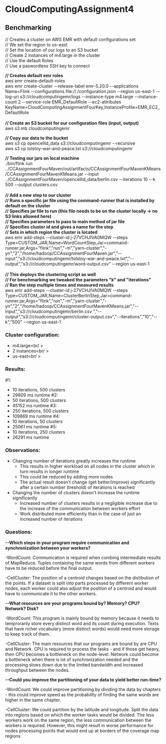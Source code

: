 # CloudComputingAssignment4
## Benchmarking

// Creates a cluster on AWS EMR with default configurations set<br />
// We set the region to us-east<br />
// Set the location of our logs to an S3 bucket<br />
// Create 2 instances of m4.large in the cluster<br />
// Use the default Roles<br />
// Use a paswordless SSH key to connect<br />

**// Creates default emr roles<br />**
aws emr create-default-roles<br />
aws emr create-cluster --release-label emr-5.20.0 --applications Name=Flink --configurations file://./configuration.json --region us-east-1 --log-uri s3://cloudcomputingemr/logs --instance-type m4.large --instance-count 2 --service-role EMR_DefaultRole --ec2-attributes KeyName=CloudComputingAssignmentFourKey,InstanceProfile=EMR_EC2_DefaultRole
<br />
<br />
**// Create an S3 bucket for our configuration files (input, output)**<br />
aws s3 mb cloudcomputingemr<br />

**// Copy our data to the bucket<br />**
aws s3 cp opencellid_data s3://cloudcomputingemr --recursive<br />
aws s3 cp tolstoy-war-and-peace.txt s3://cloudcomputingemr<br />

**// Testing our jars on local machine<br />**
 ./bin/flink run ../CCAssignmentFourMaven/out/artifacts/CCAssignmentFourMavenKMeans/CCAssignmentFourMavenKMeans.jar --input ../CCAssignmentFourMaven/opencellid_data/berlin.csv --iterations 10 --k 500  --output clusters.csv
<br />
<br />
**// Add a new step to our cluster**<br />
**// Runs a specific jar file using the command-runner that is installed by default on the cluster<br />**
**// Specifies jar file to run (this file needs to be on the cluster locally -> no S3 links allowed here)<br />**
**// Specifies parameters to pass to main method of jar file<br />**
**// Specifies cluster id and gives a name for the step<br />**
**// Sets in which region the cluster is located<br />**
aws emr add-steps --cluster-id j-27VCHJIVA0MQW --steps Type=CUSTOM_JAR,Name=WordCountStep,Jar=command-runner.jar,Args="flink","run","-m","yarn-cluster","-yn","2","/home/hadoop/CCAssignmentFourMaven.jar","--input","s3://cloudcomputingemr/tolstoy-war-and-peace.txt","--output","s3://cloudcomputingemr/word-output.csv" --region us-east-1
<br />
<br />
**// This deploys the clustering script as well**<br />
**// For benchmarking we tweaked the parameters "k" and "iterations"**<br />
**// Ran the step multiple times and measured results**<br />
aws emr add-steps --cluster-id j-27VCHJIVA0MQW --steps Type=CUSTOM_JAR,Name=ClusterBerlinStep,Jar=command-runner.jar,Args="flink","run","-m","yarn-cluster","-yn","2","/home/hadoop/CCAssignmentFourMavenKMeans.jar","--input","s3://cloudcomputingemr/berlin.csv ","--output","s3://cloudcomputingemr/cluster-output.csv","--iterations","10","--k","500" --region us-east-1




### Cluster configuration:
- m4.large<br/ >
- 2 instances<br/ >
- us-east<br/ >

### Results: 
#1: 
- 10 iterations, 500 clusters 
- 29809 ms runtime
#2: 
- 50 iterations, 500 clusters 
- 45152 ms runtime
#3: 
- 250 iterations, 500 clusters 
- 109869 ms runtime
#4: 
- 10 iterations, 50 clusters 
- 25061 ms runtime
#5: 
- 10 iterations, 250 clusters 
- 26291 ms runtime


### Observations: 
- Changing number of iterations greatly increases the runtime
	- This results in higher workload on all nodes in the cluster which in turn results in longer runtime
	- This could be reduced by adding more nodes
	- The actual result doesn't change (get better/improve) significantly after a certain number (treshold) of iterations is reached
- Changing the number of clusters doesn't increase the runtime significantly
	- Increased number of clusters results in a negligible increase due to the increase of the communication between workers effort
	- Work distributed more efficiently than in the case of just an increased number of iterations



### Questions: 
**--Which steps in your program require communication and synchronization between your workers?**

-WordCount: Communication is required when combing intermediate results of MapReduce. Tuples containing the same words from different workers have to be reduced before the final output. 

-CellCluster: The position of a centroid changes based on the distibution of the points. If a dataset is split into parts processed by different worker nodes, each worker could also adjust the position of a centroid and would have to communicate it to the other workers.

**--What resources are your programs bound by? Memory? CPU? Network? Disk?**

-WordCount: This program is mainly bound by memory because it needs to temprorarily store every distinct word and its count during execution. Texts that have richer vocabulary (more distinct words) would need more storage to keep track of them. 

-CellCluster: The main resources that our programs are bound by are CPU and Network. CPU is required to process the tasks - and if those get heavy, then CPU becomes a bottleneck on the node-level. Network could become a bottleneck when there is lot of synchronization needed and the processing slows down due to the limited bandwidth and increased throughput between the nodes.  


**--Could you improve the partitioning of your data to yield better run-time?**

-WordCount: We could improve partitioning by dividing the data by chapters - this could improve speed as the probability of finding the same words are higher in the same chapter.

-CellCluster: We could partition by the latitude and longitude. Split the data into regions based on which the worker tasks would be divided. The less workers work on the same region, the less communication between the workers is required. However, this might result in worse performance for nodes processing points that would end up at borders of the coverage map regions
